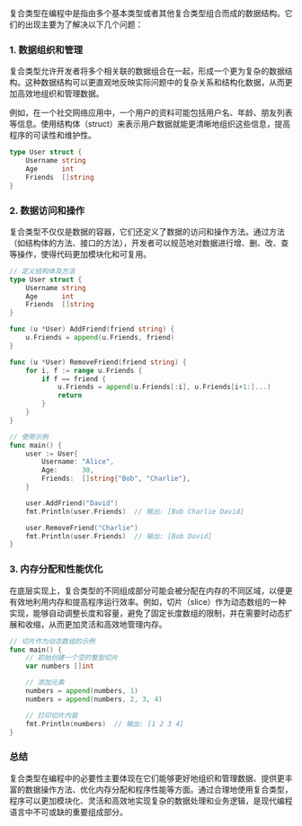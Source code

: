 复合类型在编程中是指由多个基本类型或者其他复合类型组合而成的数据结构。它们的出现主要为了解决以下几个问题：

### 1. 数据组织和管理

复合类型允许开发者将多个相关联的数据组合在一起，形成一个更为复杂的数据结构。这种数据结构可以更直观地反映实际问题中的复杂关系和结构化数据，从而更加高效地组织和管理数据。

例如，在一个社交网络应用中，一个用户的资料可能包括用户名、年龄、朋友列表等信息。使用结构体（struct）来表示用户数据就能更清晰地组织这些信息，提高程序的可读性和维护性。

```go
type User struct {
    Username string
    Age      int
    Friends  []string
}
```

### 2. 数据访问和操作

复合类型不仅仅是数据的容器，它们还定义了数据的访问和操作方法。通过方法（如结构体的方法、接口的方法），开发者可以规范地对数据进行增、删、改、查等操作，使得代码更加模块化和可复用。

```go
// 定义结构体及方法
type User struct {
    Username string
    Age      int
    Friends  []string
}

func (u *User) AddFriend(friend string) {
    u.Friends = append(u.Friends, friend)
}

func (u *User) RemoveFriend(friend string) {
    for i, f := range u.Friends {
        if f == friend {
            u.Friends = append(u.Friends[:i], u.Friends[i+1:]...)
            return
        }
    }
}

// 使用示例
func main() {
    user := User{
        Username: "Alice",
        Age:      30,
        Friends:  []string{"Bob", "Charlie"},
    }

    user.AddFriend("David")
    fmt.Println(user.Friends)  // 输出: [Bob Charlie David]

    user.RemoveFriend("Charlie")
    fmt.Println(user.Friends)  // 输出: [Bob David]
}
```

### 3. 内存分配和性能优化

在底层实现上，复合类型的不同组成部分可能会被分配在内存的不同区域，以便更有效地利用内存和提高程序运行效率。例如，切片（slice）作为动态数组的一种实现，能够自动调整长度和容量，避免了固定长度数组的限制，并在需要时动态扩展和收缩，从而更加灵活和高效地管理内存。

```go
// 切片作为动态数组的示例
func main() {
    // 初始创建一个空的整型切片
    var numbers []int

    // 添加元素
    numbers = append(numbers, 1)
    numbers = append(numbers, 2, 3, 4)

    // 打印切片内容
    fmt.Println(numbers)  // 输出: [1 2 3 4]
}
```

### 总结

复合类型在编程中的必要性主要体现在它们能够更好地组织和管理数据、提供更丰富的数据操作方法、优化内存分配和程序性能等方面。通过合理地使用复合类型，程序可以更加模块化、灵活和高效地实现复杂的数据处理和业务逻辑，是现代编程语言中不可或缺的重要组成部分。